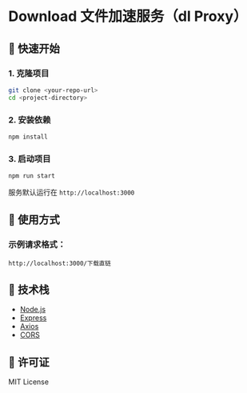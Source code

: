 # Download 文件加速服务（dl Proxy）

## 🚀 快速开始

### 1. 克隆项目

```bash
git clone <your-repo-url>
cd <project-directory>
````

### 2. 安装依赖

```bash
npm install
```

### 3. 启动项目

```bash
npm run start
```

服务默认运行在 `http://localhost:3000`

## 📌 使用方式

### 示例请求格式：

```
http://localhost:3000/下载直链
```

## 🧩 技术栈

* [Node.js](https://nodejs.org/)
* [Express](https://expressjs.com/)
* [Axios](https://axios-http.com/)
* [CORS](https://github.com/expressjs/cors)

## 📄 许可证

MIT License
